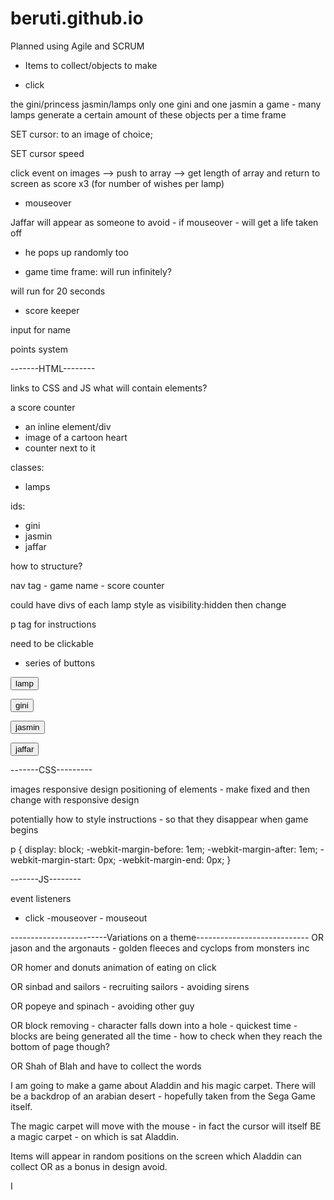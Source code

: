 # beruti.github.io

Planned using Agile and SCRUM


- Items to collect/objects to make

- click

the gini/princess jasmin/lamps only one gini and one jasmin a game - many lamps 
generate a certain amount of these objects per a time frame

SET cursor: to an image of choice;

SET cursor speed

click event on images
--> push to array
--> get length of array and return to screen as score  x3 (for number of wishes per lamp)

- mouseover 

Jaffar will appear as someone to avoid - if mouseover - will get a life taken off
- he pops up randomly too

- game time frame: will run infinitely?

will run for 20 seconds

- score keeper

input for name

points system 



-------HTML--------

links to CSS and JS
what will contain elements?

a score counter
- an inline element/div
- image of a cartoon heart
- counter next to it

classes:
- lamps

ids:
- gini
- jasmin
- jaffar

how to structure?

nav tag - game name - score counter

could have divs of each lamp style as visibility:hidden then change 

p tag for instructions


need to be clickable
- series of buttons

<input type="button" value="lamp" class="lamp"></input>

<input type="button" value="gini" class="gini"></input>

<input type="button" value="jasmin" class="jasmin"></input>

<input type="button" value="jaffar" class="jaffar"></input>



-------CSS---------

images
responsive design
positioning of elements - make fixed and then change with responsive design

potentially how to style instructions - so that they disappear when game begins

p {
    display: block;
    -webkit-margin-before: 1em;
    -webkit-margin-after: 1em;
    -webkit-margin-start: 0px;
    -webkit-margin-end: 0px;
}

-------JS--------

event listeners
- click
-mouseover - mouseout

------------------------Variations on a theme----------------------------
OR jason and the argonauts - golden fleeces and cyclops from monsters inc

OR homer and donuts animation of eating on click

OR sinbad and sailors - recruiting sailors - avoiding sirens

OR popeye and spinach - avoiding other guy

OR block removing - character falls down into a hole - quickest time - blocks are being generated all the time - how to check when they reach the bottom of page though?

OR Shah of Blah and have to collect the words

I am going to make a game about Aladdin and his magic carpet.
There will be a backdrop of an arabian desert - hopefully taken from the Sega Game itself.

The magic carpet will move with the mouse - in fact the cursor will itself BE a magic carpet - on which is sat Aladdin.

Items will appear in random positions on the screen which Aladdin can collect OR as a bonus in design avoid.

I